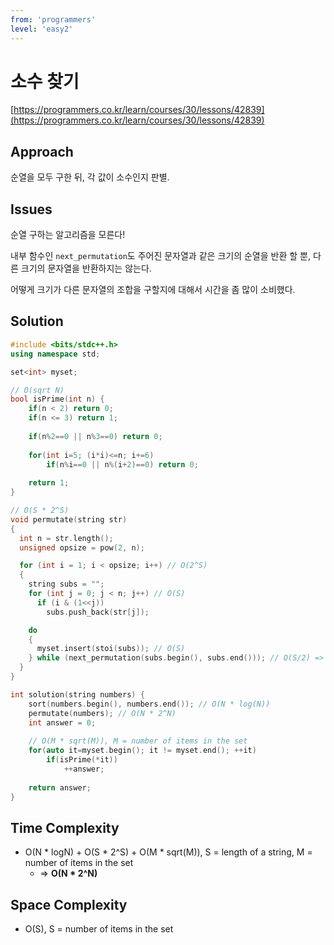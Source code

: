 ```yaml
---
from: 'programmers'
level: 'easy2'
---
```


# 소수 찾기

[https://programmers.co.kr/learn/courses/30/lessons/42839](https://programmers.co.kr/learn/courses/30/lessons/42839)

## Approach
순열을 모두 구한 뒤, 각 값이 소수인지 판별.

## Issues 
순열 구하는 알고리즘을 모른다! 

내부 함수인 `next_permutation`도 주어진 문자열과 같은 크기의 순열을 반환 할 뿐, 다른 크기의 문자열을 반환하지는 않는다. 

어떻게 크기가 다른 문자열의 조합을 구할지에 대해서 시간을 좀 많이 소비했다. 

## Solution

```cpp
#include <bits/stdc++.h>
using namespace std;

set<int> myset;

// O(sqrt N)
bool isPrime(int n) {
    if(n < 2) return 0;
    if(n <= 3) return 1;
    
    if(n%2==0 || n%3==0) return 0;
    
    for(int i=5; (i*i)<=n; i+=6)
        if(n%i==0 || n%(i+2)==0) return 0;
    
    return 1;
}

// O(S * 2^S)
void permutate(string str)
{
  int n = str.length();
  unsigned opsize = pow(2, n);

  for (int i = 1; i < opsize; i++) // O(2^S)
  {
    string subs = "";
    for (int j = 0; j < n; j++) // O(S)
      if (i & (1<<j))
        subs.push_back(str[j]);

    do
    {
      myset.insert(stoi(subs)); // O(S)
    } while (next_permutation(subs.begin(), subs.end())); // O(S/2) => O(S)
  }
}

int solution(string numbers) {
    sort(numbers.begin(), numbers.end()); // O(N * log(N))
    permutate(numbers); // O(N * 2^N)
    int answer = 0;
    
    // O(M * sqrt(M)), M = number of items in the set
    for(auto it=myset.begin(); it != myset.end(); ++it)
        if(isPrime(*it)) 
            ++answer;
    
    return answer;
}
```

## Time Complexity
- O(N * logN) + O(S * 2^S) + O(M * sqrt(M)),  S = length of a string, M = number of items in the set
  + => **O(N * 2^N)**
  
## Space Complexity
- O(S), S = number of items in the set
